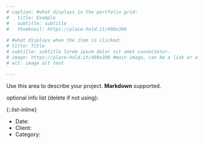 ```yaml
---
# caption: #what displays in the portfolio grid:
#   title: Example
#   subtitle: subtitle
#   thumbnail: https://place-hold.it/400x300
  
# #what displays when the item is clicked:
# title: Title
# subtitle: subtitle lorem ipsum dolor sit amet consectetur.
# image: https://place-hold.it/400x300 #main image, can be a link or a file in assets/img/portfolio
# alt: image alt text

---
```

Use this area to describe your project. **Markdown** supported.

optional info list (delete if not using):

{:.list-inline} 
- Date: 
- Client: 
- Category: 

